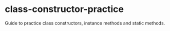 # class-constructor-practice
Guide to practice class constructors, instance methods and static methods.
